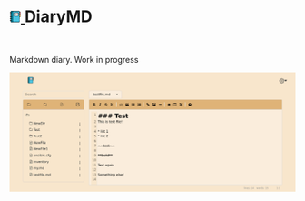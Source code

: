 <h1><a href="https://github.com/aceberg/DiaryMD">
    <img src="https://raw.githubusercontent.com/aceberg/DiaryMD/main/assets/logo.png" width="20" />
</a>DiaryMD</h1>
<br/>

Markdown diary. Work in progress

![Screenshot1](./assets/Screenshot_01.png)